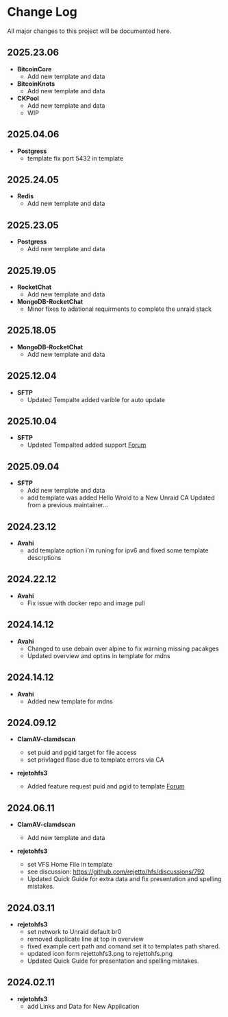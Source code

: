 # Change Log

All major changes to this project will be documented here.

## 2025.23.06
- **BitcoinCore**
  - Add new template and data
- **BitcoinKnots**
  - Add new template and data
- **CKPool**
  - Add new template and data
  - WIP

## 2025.04.06
- **Postgress**
  - template fix port 5432 in template

## 2025.24.05
- **Redis**
  - Add new template and data

## 2025.23.05
- **Postgress**
  - Add new template and data

## 2025.19.05
- **RocketChat**
  - Add new template and data
- **MongoDB-RocketChat**
  - Minor fixes to adational requirments to complete the unraid stack

## 2025.18.05
- **MongoDB-RocketChat**
  - Add new template and data

## 2025.12.04
- **SFTP**
  - Updated Tempalte added varible for auto update


## 2025.10.04
- **SFTP**
  - Updated Tempalted added support [Forum](https://forums.unraid.net/topic/189050-support-sftp-fail2ban)

## 2025.09.04
- **SFTP**
  - Add new template and data
  - add template was added Hello Wrold to a New Unraid CA Updated from a previous maintainer...

## 2024.23.12
- **Avahi**
  - add template option i'm runing for ipv6 and fixed some template descrptions

## 2024.22.12
- **Avahi**
  - Fix issue with docker repo and image pull

## 2024.14.12
- **Avahi**
  - Changed to use debain over alpine to fix warning missing pacakges
  - Updated overview and optins in template for mdns

## 2024.14.12
- **Avahi**
  - Added new template for mdns

## 2024.09.12
- **ClamAV-clamdscan**
  - set puid and pgid target for file access
  - set privlaged flase due to template errors via CA

- **rejetohfs3**
  - Added feature request puid and pgid to template [Forum](https://forums.unraid.net/topic/180463-support-rejetto-hfs-3/#findComment-1495700)

## 2024.06.11
- **ClamAV-clamdscan**
  - Add new template and data

- **rejetohfs3**
  - set VFS Home File in template
  - see discussion: https://github.com/rejetto/hfs/discussions/792
  - Updated Quick Guide for extra data and fix presentation and spelling mistakes.

## 2024.03.11
- **rejetohfs3**
  - set network to Unraid default br0
  - removed duplicate line at top in overview
  - fixed example cert path and comand set it to templates path shared.
  - updated icon form rejettohfs3.png to rejettohfs.png
  - Updated Quick Guide for presentation and spelling mistakes.

## 2024.02.11
- **rejetohfs3**
  - add Links and Data for New Application
